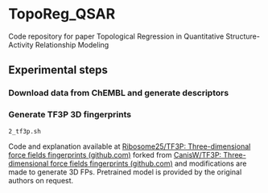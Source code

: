 # TopoReg_QSAR
Code repository for paper Topological Regression in Quantitative Structure-Activity Relationship Modeling





## Experimental steps

### Download data from ChEMBL and generate descriptors

### Generate TF3P 3D fingerprints

`2_tf3p.sh`

Code and explanation available at [Ribosome25/TF3P: Three-dimensional force fields fingerprints (github.com)](https://github.com/Ribosome25/TF3P)   forked from [CanisW/TF3P: Three-dimensional force fields fingerprints (github.com)](https://github.com/CanisW/TF3P) and modifications are made to generate 3D FPs. Pretrained model is provided by the original authors on request. 

